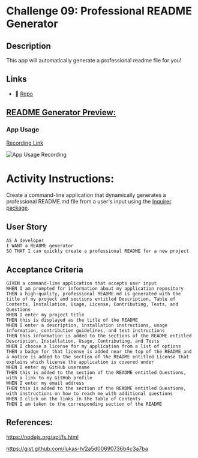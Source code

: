 # Challenge 09: Professional README Generator

## Description

This app will automatically generate a professional readme file for you!

## Links

<!-- * 🌎 [Live Github Page](https://gallolopez1.github.io/.../) -->
* 💾 [Repo](https://github.com/gallolopez1/readme-generator)

## <u>README Generator Preview:</u>

### App Usage
[Recording Link](https://watch.screencastify.com/v/aEihjBPYcIqvs6MemAJJ)

![App Usage Recording](assets\images\app-usage-recording.gif)

# Activity Instructions:

Create a command-line application that dynamically generates a professional README.md file from a user's input using the [Inquirer package](https://www.npmjs.com/package/inquirer).

## User Story

```
AS A developer
I WANT a README generator
SO THAT I can quickly create a professional README for a new project
```

## Acceptance Criteria

```
GIVEN a command-line application that accepts user input
WHEN I am prompted for information about my application repository
THEN a high-quality, professional README.md is generated with the title of my project and sections entitled Description, Table of Contents, Installation, Usage, License, Contributing, Tests, and Questions
WHEN I enter my project title
THEN this is displayed as the title of the README
WHEN I enter a description, installation instructions, usage information, contribution guidelines, and test instructions
THEN this information is added to the sections of the README entitled Description, Installation, Usage, Contributing, and Tests
WHEN I choose a license for my application from a list of options
THEN a badge for that license is added near the top of the README and a notice is added to the section of the README entitled License that explains which license the application is covered under
WHEN I enter my GitHub username
THEN this is added to the section of the README entitled Questions, with a link to my GitHub profile
WHEN I enter my email address
THEN this is added to the section of the README entitled Questions, with instructions on how to reach me with additional questions
WHEN I click on the links in the Table of Contents
THEN I am taken to the corresponding section of the README
```
## References:
https://nodejs.org/api/fs.html

https://gist.github.com/lukas-h/2a5d00690736b4c3a7ba
